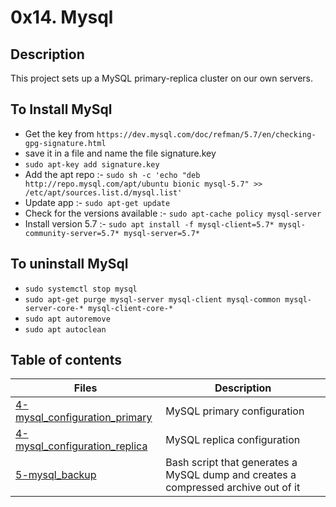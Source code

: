 # 0x14. Mysql

## Description
This project sets up a MySQL primary-replica cluster on our own servers.

## To Install MySql
- Get the key from `https://dev.mysql.com/doc/refman/5.7/en/checking-gpg-signature.html`
- save it in a file and name the file signature.key
- `sudo apt-key add signature.key`
- Add the apt repo :- `sudo sh -c 'echo "deb http://repo.mysql.com/apt/ubuntu bionic mysql-5.7" >> /etc/apt/sources.list.d/mysql.list'`
- Update app :- `sudo apt-get update`
- Check for the versions available :- `sudo apt-cache policy mysql-server`
- Install version 5.7 :- `sudo apt install -f mysql-client=5.7* mysql-community-server=5.7* mysql-server=5.7*`

## To uninstall MySql
- `sudo systemctl stop mysql`
- `sudo apt-get purge mysql-server mysql-client mysql-common mysql-server-core-* mysql-client-core-*`
- `sudo apt autoremove`
- `sudo apt autoclean`

## Table of contents
Files | Description
----- | -----------
[4-mysql_configuration_primary](./4-mysql_configuration_primary) | MySQL primary configuration
[4-mysql_configuration_replica](./4-mysql_configuration_replica) | MySQL replica configuration
[5-mysql_backup](./5-mysql_backup) | Bash script that generates a MySQL dump and creates a compressed archive out of it
